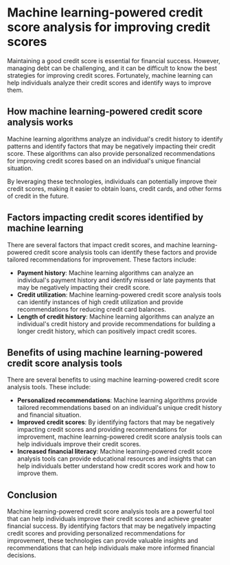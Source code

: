 Machine learning-powered credit score analysis for improving credit scores
=====================================================================================================================================

Maintaining a good credit score is essential for financial success. However, managing debt can be challenging, and it can be difficult to know the best strategies for improving credit scores. Fortunately, machine learning can help individuals analyze their credit scores and identify ways to improve them.

How machine learning-powered credit score analysis works
--------------------------------------------------------

Machine learning algorithms analyze an individual's credit history to identify patterns and identify factors that may be negatively impacting their credit score. These algorithms can also provide personalized recommendations for improving credit scores based on an individual's unique financial situation.

By leveraging these technologies, individuals can potentially improve their credit scores, making it easier to obtain loans, credit cards, and other forms of credit in the future.

Factors impacting credit scores identified by machine learning
--------------------------------------------------------------

There are several factors that impact credit scores, and machine learning-powered credit score analysis tools can identify these factors and provide tailored recommendations for improvement. These factors include:

* **Payment history**: Machine learning algorithms can analyze an individual's payment history and identify missed or late payments that may be negatively impacting their credit score.
* **Credit utilization**: Machine learning-powered credit score analysis tools can identify instances of high credit utilization and provide recommendations for reducing credit card balances.
* **Length of credit history**: Machine learning algorithms can analyze an individual's credit history and provide recommendations for building a longer credit history, which can positively impact credit scores.

Benefits of using machine learning-powered credit score analysis tools
----------------------------------------------------------------------

There are several benefits to using machine learning-powered credit score analysis tools. These include:

* **Personalized recommendations**: Machine learning algorithms provide tailored recommendations based on an individual's unique credit history and financial situation.
* **Improved credit scores**: By identifying factors that may be negatively impacting credit scores and providing recommendations for improvement, machine learning-powered credit score analysis tools can help individuals improve their credit scores.
* **Increased financial literacy**: Machine learning-powered credit score analysis tools can provide educational resources and insights that can help individuals better understand how credit scores work and how to improve them.

Conclusion
----------

Machine learning-powered credit score analysis tools are a powerful tool that can help individuals improve their credit scores and achieve greater financial success. By identifying factors that may be negatively impacting credit scores and providing personalized recommendations for improvement, these technologies can provide valuable insights and recommendations that can help individuals make more informed financial decisions.
